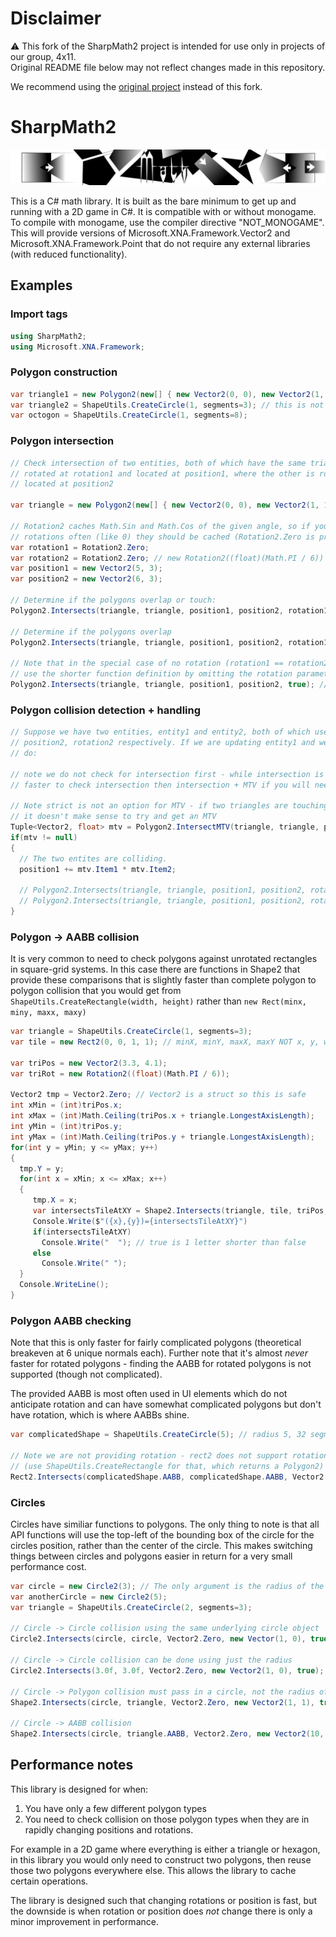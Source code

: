 # Disclaimer

⚠️ This fork of the SharpMath2 project is intended for use only in projects of our group, 4x11.  
Original README file below may not reflect changes made in this repository.

We recommend using the [original project](https://github.com/Tjstretchalot/SharpMath2) instead of this fork.


# SharpMath2

![banner](.github/imgs/banner.png)

This is a C# math library. It is built as the bare minimum to get up and running with a 2D game in C#. It
is compatible with or without monogame. To compile with monogame, use the compiler directive "NOT_MONOGAME".
This will provide versions of Microsoft.XNA.Framework.Vector2 and Microsoft.XNA.Framework.Point that do not
require any external libraries (with reduced functionality).

## Examples

### Import tags

```cs
using SharpMath2;
using Microsoft.XNA.Framework;
```

### Polygon construction

```cs
var triangle1 = new Polygon2(new[] { new Vector2(0, 0), new Vector2(1, 1), new Vector2(2, 0) });
var triangle2 = ShapeUtils.CreateCircle(1, segments=3); // this is not the same triangle as triangle1, this will be equilateral
var octogon = ShapeUtils.CreateCircle(1, segments=8);
```

### Polygon intersection

```cs
// Check intersection of two entities, both of which have the same triangle bounds but one is
// rotated at rotation1 and located at position1, where the other is rotated at rotation2 and 
// located at position2

var triangle = new Polygon2(new[] { new Vector2(0, 0), new Vector2(1, 1), new Vector2(2, 0) });

// Rotation2 caches Math.Sin and Math.Cos of the given angle, so if you know you are going to reuse
// rotations often (like 0) they should be cached (Rotation2.Zero is provided)
var rotation1 = Rotation2.Zero;
var rotation2 = Rotation2.Zero; // new Rotation2((float)(Math.PI / 6)) would be 30degrees
var position1 = new Vector2(5, 3);
var position2 = new Vector2(6, 3);

// Determine if the polygons overlap or touch: 
Polygon2.Intersects(triangle, triangle, position1, position2, rotation1, rotation2, false); // True

// Determine if the polygons overlap
Polygon2.Intersects(triangle, triangle, position1, position2, rotation1, rotation2, true); // False

// Note that in the special case of no rotation (rotation1 == rotation2 == Rotation2.Zero) we can
// use the shorter function definition by omitting the rotation parameters
Polygon2.Intersects(triangle, triangle, position1, position2, true); // False
```

### Polygon collision detection + handling

```cs
// Suppose we have two entities, entity1 and entity2, both of which use the polygon "triangle" and are at position1, rotation1 and 
// position2, rotation2 respectively. If we are updating entity1 and we want to detect and handle collision with entity2 we would
// do:

// note we do not check for intersection first - while intersection is faster to check than intersection + MTV, it is not 
// faster to check intersection then intersection + MTV if you will need the MTV.

// Note strict is not an option for MTV - if two triangles are touching but not overlapping then
// it doesn't make sense to try and get an MTV
Tuple<Vector2, float> mtv = Polygon2.IntersectMTV(triangle, triangle, position1, position2, rotation1, rotation2);
if(mtv != null)
{
  // The two entites are colliding.
  position1 += mtv.Item1 * mtv.Item2;
  
  // Polygon2.Intersects(triangle, triangle, position1, position2, rotation1, rotation2, true); -> False
  // Polygon2.Intersects(triangle, triangle, position1, position2, rotation1, rotation2, false); -> True
}
```

### Polygon -> AABB collision

It is very common to need to check polygons against unrotated rectangles in square-grid systems. In this case 
there are functions in Shape2 that provide these comparisons that is slightly faster than complete polygon to 
polygon collision that you would get from `ShapeUtils.CreateRectangle(width, height)` rather than `new Rect(minx, miny, maxx, maxy)`

```cs
var triangle = ShapeUtils.CreateCircle(1, segments=3);
var tile = new Rect2(0, 0, 1, 1); // minX, minY, maxX, maxY NOT x, y, w, h.

var triPos = new Vector2(3.3, 4.1);
var triRot = new Rotation2((float)(Math.PI / 6));

Vector2 tmp = Vector2.Zero; // Vector2 is a struct so this is safe
int xMin = (int)triPos.x;
int xMax = (int)Math.Ceiling(triPos.x + triangle.LongestAxisLength);
int yMin = (int)triPos.y;
int yMax = (int)Math.Ceiling(triPos.y + triangle.LongestAxisLength);
for(int y = yMin; y <= yMax; y++)
{
  tmp.Y = y;
  for(int x = xMin; x <= xMax; x++) 
  {
     tmp.X = x;
     var intersectsTileAtXY = Shape2.Intersects(triangle, tile, triPos, tmp, triRot, true);
     Console.Write($"({x},{y})={intersectsTileAtXY}")
     if(intersectsTileAtXY)
       Console.Write("  "); // true is 1 letter shorter than false
     else
       Console.Write(" ");
  }
  Console.WriteLine();
}
```

### Polygon AABB checking

Note that this is only faster for fairly complicated polygons (theoretical breakeven at 6 unique normals each).
Further note that it's almost *never* faster for rotated polygons - finding the AABB for rotated polygons is not
supported (though not complicated).

The provided AABB is most often used in UI elements which do not anticipate rotation and can have somewhat complicated
polygons but don't have rotation, which is where AABBs shine.

```cs
var complicatedShape = ShapeUtils.CreateCircle(5); // radius 5, 32 segments

// Note we are not providing rotation - rect2 does not support rotation 
// (use ShapeUtils.CreateRectangle for that, which returns a Polygon2)
Rect2.Intersects(complicatedShape.AABB, complicatedShape.AABB, Vector2.Zero, new Vector2(3, 0), true); // True
````

### Circles

Circles have similiar functions to polygons. The only thing to note is that all API functions will use the top-left
of the bounding box of the circle for the circles position, rather than the center of the circle. This makes switching
things between circles and polygons easier in return for a very small performance cost.

```cs
var circle = new Circle2(3); // The only argument is the radius of the circle.
var anotherCircle = new Circle2(5); 
var triangle = ShapeUtils.CreateCircle(2, segments=3); 

// Circle -> Circle collision using the same underlying circle object
Circle2.Intersects(circle, circle, Vector2.Zero, new Vector(1, 0), true); // True

// Circle -> Circle collision can be done using just the radius
Circle2.Intersects(3.0f, 3.0f, Vector2.Zero, new Vector2(1, 0), true); // Identical to above

// Circle -> Polygon collision must pass in a circle, not the radius of the circle
Shape2.Intersects(circle, triangle, Vector2.Zero, new Vector2(1, 1), true); // True

// Circle -> AABB collision
Shape2.Intersects(circle, triangle.AABB, Vector2.Zero, new Vector2(10, 0), true); // False
```

## Performance notes

This library is designed for when:

1. You have only a few different polygon types
2. You need to check collision on those polygon types when they are in rapidly changing positions and rotations.

For example in a 2D game where everything is either a triangle or hexagon, in this library you would only need 
to construct two polygons, then reuse those two polygons everywhere else. This allows the library to cache certain
operations.

The library is designed such that changing rotations or position is fast, but the downside is when rotation
or position does *not* change there is only a minor improvement in performance.

